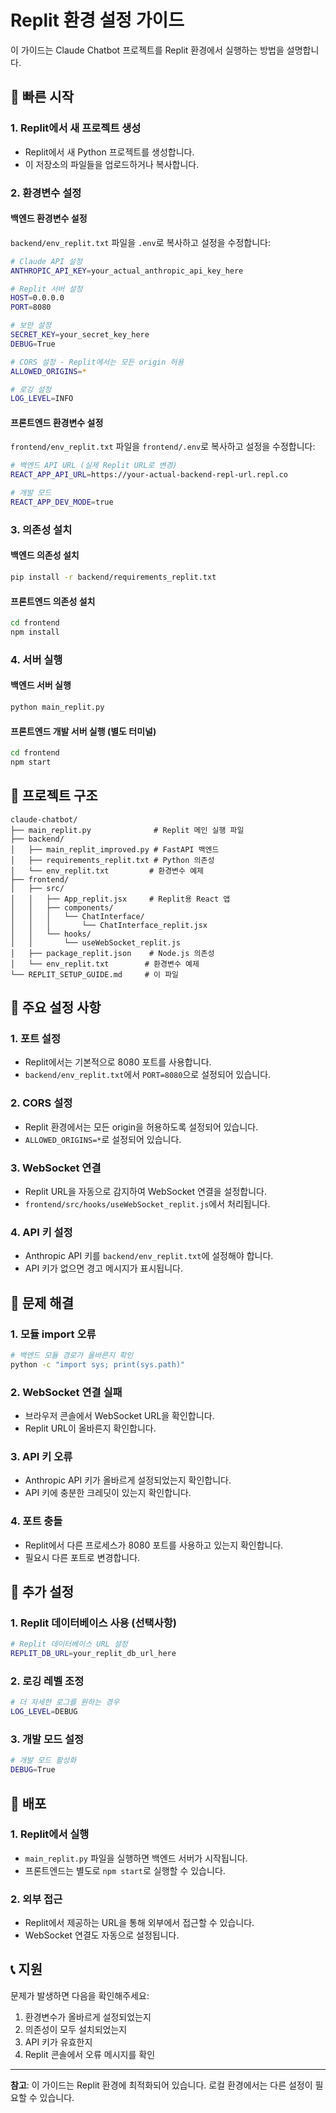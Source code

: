 # Replit 환경 설정 가이드

이 가이드는 Claude Chatbot 프로젝트를 Replit 환경에서 실행하는 방법을 설명합니다.

## 🚀 빠른 시작

### 1. Replit에서 새 프로젝트 생성
- Replit에서 새 Python 프로젝트를 생성합니다.
- 이 저장소의 파일들을 업로드하거나 복사합니다.

### 2. 환경변수 설정

#### 백엔드 환경변수 설정
`backend/env_replit.txt` 파일을 `.env`로 복사하고 설정을 수정합니다:

```bash
# Claude API 설정
ANTHROPIC_API_KEY=your_actual_anthropic_api_key_here

# Replit 서버 설정
HOST=0.0.0.0
PORT=8080

# 보안 설정
SECRET_KEY=your_secret_key_here
DEBUG=True

# CORS 설정 - Replit에서는 모든 origin 허용
ALLOWED_ORIGINS=*

# 로깅 설정
LOG_LEVEL=INFO
```

#### 프론트엔드 환경변수 설정
`frontend/env_replit.txt` 파일을 `frontend/.env`로 복사하고 설정을 수정합니다:

```bash
# 백엔드 API URL (실제 Replit URL로 변경)
REACT_APP_API_URL=https://your-actual-backend-repl-url.repl.co

# 개발 모드
REACT_APP_DEV_MODE=true
```

### 3. 의존성 설치

#### 백엔드 의존성 설치
```bash
pip install -r backend/requirements_replit.txt
```

#### 프론트엔드 의존성 설치
```bash
cd frontend
npm install
```

### 4. 서버 실행

#### 백엔드 서버 실행
```bash
python main_replit.py
```

#### 프론트엔드 개발 서버 실행 (별도 터미널)
```bash
cd frontend
npm start
```

## 📁 프로젝트 구조

```
claude-chatbot/
├── main_replit.py              # Replit 메인 실행 파일
├── backend/
│   ├── main_replit_improved.py # FastAPI 백엔드
│   ├── requirements_replit.txt # Python 의존성
│   └── env_replit.txt         # 환경변수 예제
├── frontend/
│   ├── src/
│   │   ├── App_replit.jsx     # Replit용 React 앱
│   │   ├── components/
│   │   │   └── ChatInterface/
│   │   │       └── ChatInterface_replit.jsx
│   │   └── hooks/
│   │       └── useWebSocket_replit.js
│   ├── package_replit.json    # Node.js 의존성
│   └── env_replit.txt        # 환경변수 예제
└── REPLIT_SETUP_GUIDE.md     # 이 파일
```

## 🔧 주요 설정 사항

### 1. 포트 설정
- Replit에서는 기본적으로 8080 포트를 사용합니다.
- `backend/env_replit.txt`에서 `PORT=8080`으로 설정되어 있습니다.

### 2. CORS 설정
- Replit 환경에서는 모든 origin을 허용하도록 설정되어 있습니다.
- `ALLOWED_ORIGINS=*`로 설정되어 있습니다.

### 3. WebSocket 연결
- Replit URL을 자동으로 감지하여 WebSocket 연결을 설정합니다.
- `frontend/src/hooks/useWebSocket_replit.js`에서 처리됩니다.

### 4. API 키 설정
- Anthropic API 키를 `backend/env_replit.txt`에 설정해야 합니다.
- API 키가 없으면 경고 메시지가 표시됩니다.

## 🐛 문제 해결

### 1. 모듈 import 오류
```bash
# 백엔드 모듈 경로가 올바른지 확인
python -c "import sys; print(sys.path)"
```

### 2. WebSocket 연결 실패
- 브라우저 콘솔에서 WebSocket URL을 확인합니다.
- Replit URL이 올바른지 확인합니다.

### 3. API 키 오류
- Anthropic API 키가 올바르게 설정되었는지 확인합니다.
- API 키에 충분한 크레딧이 있는지 확인합니다.

### 4. 포트 충돌
- Replit에서 다른 프로세스가 8080 포트를 사용하고 있는지 확인합니다.
- 필요시 다른 포트로 변경합니다.

## 📝 추가 설정

### 1. Replit 데이터베이스 사용 (선택사항)
```bash
# Replit 데이터베이스 URL 설정
REPLIT_DB_URL=your_replit_db_url_here
```

### 2. 로깅 레벨 조정
```bash
# 더 자세한 로그를 원하는 경우
LOG_LEVEL=DEBUG
```

### 3. 개발 모드 설정
```bash
# 개발 모드 활성화
DEBUG=True
```

## 🚀 배포

### 1. Replit에서 실행
- `main_replit.py` 파일을 실행하면 백엔드 서버가 시작됩니다.
- 프론트엔드는 별도로 `npm start`로 실행할 수 있습니다.

### 2. 외부 접근
- Replit에서 제공하는 URL을 통해 외부에서 접근할 수 있습니다.
- WebSocket 연결도 자동으로 설정됩니다.

## 📞 지원

문제가 발생하면 다음을 확인해주세요:
1. 환경변수가 올바르게 설정되었는지
2. 의존성이 모두 설치되었는지
3. API 키가 유효한지
4. Replit 콘솔에서 오류 메시지를 확인

---

**참고**: 이 가이드는 Replit 환경에 최적화되어 있습니다. 로컬 환경에서는 다른 설정이 필요할 수 있습니다. 